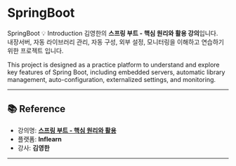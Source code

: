 # SpringBoot
SpringBoot
💡 Introduction
김영한의 **스프링 부트 - 핵심 원리와 활용 강의**입니다.  
내장서버, 자동 라이브러리 관리, 자동 구성, 외부 설정, 모니터링을 이해하고 연습하기 위한 프로젝트 입니다.

This project is designed as a practice platform to understand and explore key features of Spring Boot,
including embedded servers, automatic library management, auto-configuration, externalized settings, and monitoring.

---

## 📚 Reference

- 강의명: **[스프링 부트 - 핵심 원리와 활용](https://www.inflearn.com/course/%EC%8A%A4%ED%94%84%EB%A7%81%EB%B6%80%ED%8A%B8-%ED%95%B5%EC%8B%AC%EC%9B%90%EB%A6%AC-%ED%99%9C%EC%9A%A9?srsltid=AfmBOooPSkhA2Cl-q7ooUdV9hExycbOsFUR_h1yuH7rMAqVhy8jsUeWh)**  
- 플랫폼: **Inflearn**
- 강사: **김영한**

---
